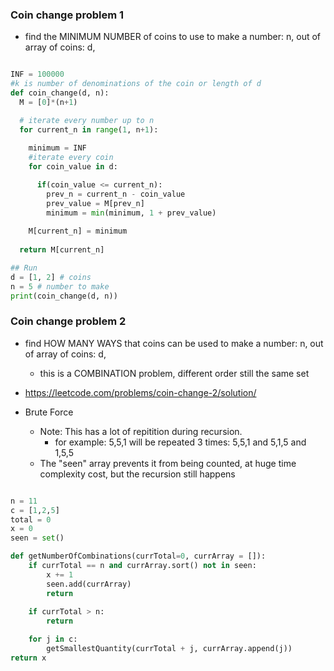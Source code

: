 ### Coin change problem 1
* find the MINIMUM NUMBER of coins to use to make a number: n, out of array of coins: d, 
```python

INF = 100000
#k is number of denominations of the coin or length of d
def coin_change(d, n):
  M = [0]*(n+1)

  # iterate every number up to n
  for current_n in range(1, n+1):
    
    minimum = INF
    #iterate every coin
    for coin_value in d:

      if(coin_value <= current_n):
        prev_n = current_n - coin_value
        prev_value = M[prev_n]
        minimum = min(minimum, 1 + prev_value)
        
    M[current_n] = minimum
    
  return M[current_n]

## Run 
d = [1, 2] # coins
n = 5 # number to make 
print(coin_change(d, n)) 
```




### Coin change problem 2
* find HOW MANY WAYS that coins can be used to make a number: n, out of array of coins: d,  
    * this is a COMBINATION problem, different order still the same set
* https://leetcode.com/problems/coin-change-2/solution/


* Brute Force
    * Note: This has a lot of repitition during recursion. 
        * for example:  5,5,1   will be repeated 3 times: 5,5,1 and  5,1,5 and 1,5,5 
    * The "seen" array prevents it from being counted, at huge time complexity cost,  but the recursion still happens

```python

n = 11
c = [1,2,5]
total = 0
x = 0
seen = set()

def getNumberOfCombinations(currTotal=0, currArray = []):
    if currTotal == n and currArray.sort() not in seen:
        x += 1
        seen.add(currArray)
        return
    
    if currTotal > n:
        return

    for j in c:
        getSmallestQuantity(currTotal + j, currArray.append(j))
return x

```




```python

```